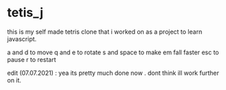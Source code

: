 # tetis_j
this is my self made tetris clone that i worked on as a project to learn javascript. 


a and d to move 
q and e to rotate
s and space to make em fall faster
esc to pause
r to restart 

edit (07.07.2021) : yea its pretty much done now . dont think ill work further on it.
